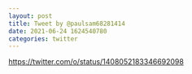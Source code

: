 ```yaml
--- 
layout: post 
title: Tweet by @paulsam68281414 
date: 2021-06-24 1624540780 
categories: twitter 
--- 
```

https://twitter.com/o/status/1408052183346692098